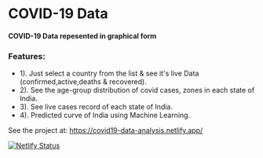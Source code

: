 # COVID-19 Data
#### COVID-19 Data repesented in graphical form

### Features:
* 1). Just select a country from the list & see it's live Data (confirmed,active,deaths & recovered).
* 2). See the age-group distribution of covid cases, zones in each state of India.
* 3). See live cases record of each state of India.
* 4). Predicted curve of India using Machine Learning.


See the project at:	https://covid19-data-analysis.netlify.app/

[![Netlify Status](https://api.netlify.com/api/v1/badges/25369ed5-1c53-4f6d-9931-485a1881f6db/deploy-status)](https://app.netlify.com/sites/covid19-data-analysis/deploys)